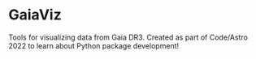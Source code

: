 # GaiaViz
Tools for visualizing data from Gaia DR3.
Created as part of Code/Astro 2022 to learn about Python package development!
